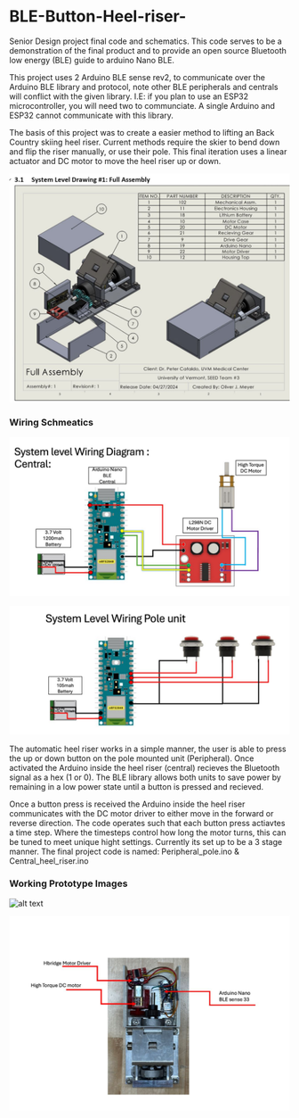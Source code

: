 # BLE-Button-Heel-riser-
Senior Design project final code and schematics. This code serves to be a demonstration of the final product and to provide an open source Bluetooth low energy (BLE) guide to arduino Nano BLE. 

This project uses 2 Arduino BLE sense rev2, to communicate over the Arduino BLE library and protocol, note other BLE peripherals and centrals will conflict with the given library. I.E: if you plan to use an ESP32 microcontroller, you will need two to communciate. A single Arduino and ESP32 cannot communicate with this library. 

The basis of this project was to create a easier method to lifting an Back Country skiing heel riser. Current methods require the skier to bend down and flip the riser manually, or use their pole. This final iteration uses a linear actuator and DC motor to move the heel riser up or down. 

![alt text](solidworks_part.JPG)



### Wiring Schmeatics 

![alt text](heel_wire.JPG) 

![alt text](pole_wire.JPG)

The automatic heel riser works in a simple manner, the user is able to press the up or down button on the pole mounted unit (Peripheral). Once activated the Arduino inside the heel riser (central) recieves the Bluetooth signal as a hex (1 or 0). The BLE library allows both units to save power by remaining in a low power state until a button is pressed and recieved. 

Once a button press is received the Arduino inside the heel riser communicates with the DC motor driver to either move in the forward or reverse direction. The code operates such that each button press actiavtes a time step. Where the timesteps control how long the motor turns, this can be tuned to meet unique hight settings. Currently its set up to be a 3 stage manner. The final project code is named: 
Peripheral_pole.ino & Central_heel_riser.ino


### Working Prototype Images 

![alt text](ole_act.JPG)

![alt text](heel_riser_elc.JPG)
